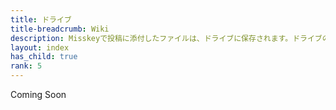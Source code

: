 ```yaml
---
title: ドライブ
title-breadcrumb: Wiki
description: Misskeyで投稿に添付したファイルは、ドライブに保存されます。ドライブの使い方をマスターしましょう！
layout: index
has_child: true
rank: 5
---
```

Coming Soon